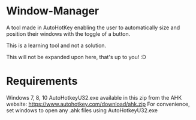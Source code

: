 # Window-Manager
A tool made in AutoHotKey enabling the user to automatically size and position their windows with the toggle of a button.

This is a learning tool and not a solution.

This will not be expanded upon here, that's up to you! :D



# Requirements
Windows 7, 8, 10
AutoHotkeyU32.exe available in this zip from the AHK website: https://www.autohotkey.com/download/ahk.zip
For convenience, set windows to open any .ahk files using AutoHotkeyU32.exe
